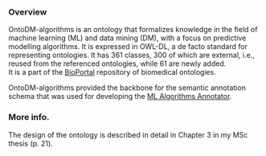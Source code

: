 ### Overview

OntoDM-algorithms is an ontology that formalizes knowledge in the field of machine learning (ML) and data mining (DM), with a focus on predictive modelling algorithms.
It is expressed in OWL-DL, a de facto standard for representing ontologies. It has 361 classes, 300 of which are external, i.e., reused from the referenced ontologies, while 61 are newly added.  
It is a part of the [BioPortal](https://bioportal.bioontology.org/ontologies/ONTODM-ALGORITHM) repository of biomedical ontologies.

OntoDM-algorithms provided the backbone for the semantic annotation schema that was used for developing the [ML Algorithms Annotator](https://github.com/lidija-jovanovska/ml-algorithms-annotator).

### More info.

The design of the ontology is described in detail in Chapter 3 in my MSc thesis (p. 21).
